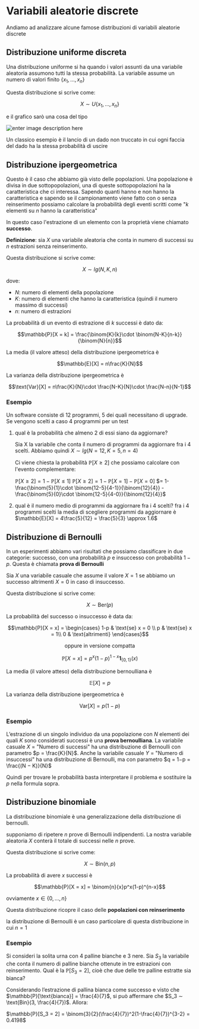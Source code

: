 ﻿# Variabili aleatorie discrete

Andiamo ad analizzare alcune famose distribuzioni di variabili aleatorie discrete

## Distribuzione uniforme discreta

Una distribuzione uniforme si ha quando i valori assunti da una variabile aleatoria assumono tutti la stessa probabilità.
La variabile assume un numero di valori finito $\{x_1,...,x_n\}$

Questa distribuzione si scrive come:

$$X \sim U\{x_1,...,x_n\}$$

e il grafico sarò una cosa del tipo

![enter image description here](https://i.ibb.co/crC1ndL/image.png)

Un classico esempio è il lancio di un dado non truccato in cui ogni faccia del dado ha la stessa probabilità di uscire

## Distribuzione ipergeometrica

Questo è il caso che abbiamo già visto delle popolazioni.
Una popolazione è divisa in due sottopopolazioni, una di queste sottopopolazioni ha la caratteristica che ci interessa.
Sapendo quanti hanno e non hanno la caratteristica e sapendo se il campionamento viene fatto con o senza reinserimento possiamo calcolare la probabilità degli eventi scritti come "$k$ elementi su $n$ hanno la caratteristica"

In questo caso l'estrazione di un elemento con la proprietà viene chiamato **successo**.

**Definizione**: sia $X$ una variabile aleatoria che conta in numero di successi su $n$ estrazioni senza reinserimento. 

Questa distribuzione si scrive come:

$$X \sim lg(N, K, n)$$

dove:
- $N$: numero di elementi della popolazione
- $K$: numero di elementi che hanno la caratteristica (quindi il numero massimo di successi)
- $n$: numero di estrazioni

La probabilità di un evento di estrazione di $k$ successi è dato da:

$$\mathbb{P}[X = k] = \frac{\binom{K}{k}\cdot \binom{N-K}{n-k}}{\binom{N}{n}}$$

La media (il valore atteso) della distribuzione ipergeometrica è

$$\mathbb{E}[X] = n\frac{K}{N}$$

La varianza della distribuzione ipergeometrica è

$$\text{Var}[X] = n\frac{K}{N}\cdot \frac{N-K}{N}\cdot \frac{N-n}{N-1}$$

### Esempio

Un software consiste di 12 programmi, 5 dei quali necessitano di upgrade. Se vengono scelti a caso 4 programmi per un test

1. qual è la probabilità che almeno 2 di essi siano da aggiornare?

	Sia X la variabile che conta il numero di programmi da aggiornare fra i 4 scelti.
	Abbiamo quindi $X \sim lg(N=12, K=5, n=4)$
	
	Ci viene chiesta la probabilità $\mathbb{P}[X \geq 2]$ che possiamo calcolare con l'evento complementare:

	$\mathbb{P}[X \geq 2] = 1- \mathbb{P}[X \leq 1]$
	$\mathbb{P}[X \geq 2] = 1- \mathbb{P}[X = 1] - \mathbb{P}[X = 0]$
	$= 1- \frac{\binom{5}{1}\cdot \binom{12-5}{4-1}}{\binom{12}{4}} -\frac{\binom{5}{0}\cdot \binom{12-5}{4-0}}{\binom{12}{4}}$

2. qual è il numero medio di programmi da aggiornare fra i 4 scelti?
	fra i 4 programmi scelti la media di scegliere programmi da aggiornare è
	$\mathbb{E}[X] = 4\frac{5}{12} = \frac{5}{3} \approx 1.6$
	
## Distribuzione di Bernoulli

In un esperimenti abbiamo vari risultati che possiamo classificare in due categorie: successo, con una probabilità $p$ e insuccesso con probabilità $1-p$. Questa è chiamata **prova di Bernoulli**

Sia $X$ una variabile casuale che assume il valore $X = 1$ se abbiamo un successo altrimenti $X = 0$ in caso di insuccesso.

Questa distribuzione si scrive come:

$$X \sim \text{Ber}(p)$$


La probabilità del successo o insuccesso è data da:

$$\mathbb{P}[X = x] = \begin{cases}
1-p & \text{se} x = 0 \\
p & \text{se} x = 1\\
0 & \text{altrimenti}
\end{cases}$$

$$\text{oppure in versione compatta}$$

$$\mathbb{P}[X = x] = p^x(1-p)^{1-x} \bm{1}_{\{0,1\}}(x)$$

La media (il valore atteso) della distribuzione bernoulliana è

$$\mathbb{E}[X] = p$$

La varianza della distribuzione ipergeometrica è

$$\text{Var}[X] = p(1-p)$$

### Esempio

L’estrazione di un singolo individuo da una popolazione con $N$ elementi dei quali $K$ sono considerati successi è una **prova bernoulliana**.
La variabile casuale $X$ = "Numero di successi" ha una distribuzione di Bernoulli con parametro $p = \frac{K}{N}$.
Anche la variabile casuale $Y$ = "Numero di insuccessi" ha una distribuzione di Bernoulli, ma con parametro $q = 1−p = \frac{(N − K)}{N}$

Quindi per trovare le probabilità basta interpretare il problema e sostituire la $p$ nella formula sopra.

## Distribuzione binomiale

La distribuzione binomiale è una generalizzazione della distribuzione di bernoulli.

supponiamo di ripetere $n$ prove di Bernoulli indipendenti. La nostra variabile aleatoria $X$ conterà il totale di successi nelle $n$ prove.

Questa distribuzione si scrive come:

$$X \sim \text{Bin}(n, p)$$

La probabilità di avere $x$ successi è

$$\mathbb{P}[X = x] = \binom{n}{x}p^x(1-p)^{n-x}$$

ovviamente $x \in \{0,..., n\}$

Questa distribuzione ricopre il caso delle **popolazioni con reinserimento**

la distribuzione di Bernoulli è un caso particolare di questa distribuzione in cui $n = 1$


### Esempio

Si consideri la solita urna con $4$ palline bianche e $3$ nere. Sia $S_3$ la variabile che conta il numero di palline bianche ottenute in tre estrazioni con reinserimento.
Qual è la $\mathbb{P}[S_3 = 2]$, cioè che due delle tre palline estratte sia bianca?

Considerando l’estrazione di pallina bianca come successo e visto che $\mathbb{P}[\text{bianca}] = \frac{4}{7}$, si può affermare che $S_3 ∼ \text{Bin}(3, \frac{4}{7})$.
Allora:

$\mathbb{P}[S_3 = 2] = \binom{3}{2}(\frac{4}{7})^2(1-\frac{4}{7})^{3-2} = 0.4198$
